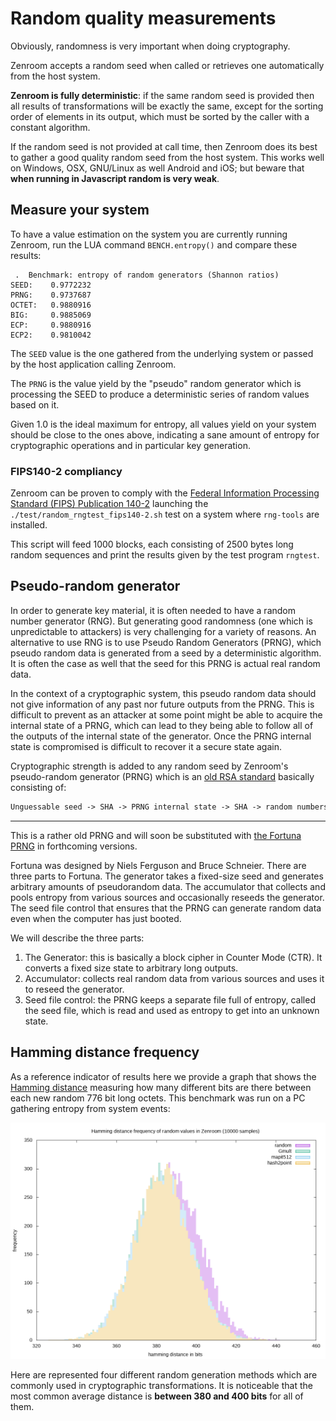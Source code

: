# Random quality measurements

Obviously, randomness is very important when doing cryptography.

Zenroom accepts a random seed when called or retrieves one
automatically from the host system.

**Zenroom is fully deterministic**: if the same random seed is
provided then all results of transformations will be exactly the same,
except for the sorting order of elements in its output, which must be
sorted by the caller with a constant algorithm.

If the random seed is not provided at call time, then Zenroom does its
best to gather a good quality random seed from the host system. This
works well on Windows, OSX, GNU/Linux as well Android and iOS; but
beware that **when running in Javascript random is very weak**.

## Measure your system

To have a value estimation on the system you are currently running
Zenroom, run the LUA command `BENCH.entropy()` and compare these
results:

```
 .  Benchmark: entropy of random generators (Shannon ratios)
SEED: 	 0.9772232
PRNG: 	 0.9737687
OCTET: 	 0.9880916
BIG:   	 0.9885069
ECP:   	 0.9880916
ECP2:  	 0.9810042
```

The `SEED` value is the one gathered from the underlying system or
passed by the host application calling Zenroom.

The `PRNG` is the value yield by the "pseudo" random generator which
is processing the SEED to produce a deterministic series of random
values based on it.

Given 1.0 is the ideal maximum for entropy, all values yield on your
system should be close to the ones above, indicating a sane amount of
entropy for cryptographic operations and in particular key generation.

### FIPS140-2 compliancy

Zenroom can be proven to comply with the [Federal Information
Processing Standard (FIPS) Publication
140-2](https://en.wikipedia.org/wiki/FIPS_140-2) launching the
`./test/random_rngtest_fips140-2.sh` test on a system where
`rng-tools` are installed.

This script will feed 1000 blocks, each consisting of 2500 bytes long
random sequences and print the results given by the test program
`rngtest`.

## Pseudo-random generator

In order to generate key material, it is often needed to have a random
number generator (RNG). But generating good randomness (one which is
unpredictable to attackers) is very challenging for a variety of reasons.
An alternative to use RNG is to use Pseudo Random Generators (PRNG), which
pseudo random data is generated from a seed by a deterministic algorithm.
It is often the case as well that the seed for this PRNG is actual real
random data.

In the context of a cryptographic system, this pseudo random data should not
give information of any past nor future outputs from the PRNG. This is
difficult to prevent as an attacker at some point might be able to acquire
the internal state of a PRNG, which can lead to they being able to
follow all of the outputs of the internal state of the generator. Once
the PRNG internal state is compromised is difficult to recover it a
secure state again.

Cryptographic strength is added to any random seed by Zenroom's
pseudo-random generator (PRNG) which is an [old RSA
standard](ftp://ftp.rsasecurity.com/pub/pdfs/bull-1.pdf) basically
consisting of:

```txt
Unguessable seed -> SHA -> PRNG internal state -> SHA -> random numbers
```
-----

This is a rather old PRNG and will soon be substituted with [the
Fortuna PRNG](https://en.wikipedia.org/wiki/Fortuna_(PRNG)) in
forthcoming versions.

Fortuna was designed by Niels Ferguson and Bruce Schneier. There are
three parts to Fortuna. The generator takes a fixed-size seed and
generates arbitrary amounts of pseudorandom data. The accumulator that
collects and pools entropy from various sources and occasionally reseeds
the generator. The seed file control that ensures that the PRNG can
generate random data even when the computer has just booted.

We will describe the three parts:

1. The Generator: this is basically a block cipher in Counter Mode (CTR).
   It converts a fixed size state to arbitrary long outputs.
2. Accumulator: collects real random data from various sources and uses it
   to reseed the generator.
3. Seed file control: the PRNG keeps a separate file full of entropy,
   called the seed file, which is read and used as entropy to get into an
   unknown state.

## Hamming distance frequency

As a reference indicator of results here we provide a graph that shows
the [Hamming distance](https://en.wikipedia.org/wiki/Hamming_distance)
measuring how many different bits are there between each new random
776 bit long octets. This benchmark was run on a PC gathering entropy
from system events:

![Hamming distance random benchmark](img/random_hamming_gnuplot.png)

Here are represented four different random generation methods which
are commonly used in cryptographic transformations. It is noticeable
that the most common average distance is **between 380 and 400 bits**
for all of them.


